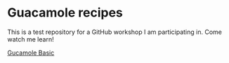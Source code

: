 # Guacamole recipes
This is a test repository for a GitHub workshop I am participating in. Come watch me learn!

[Gucamole Basic](guacamole.md)
